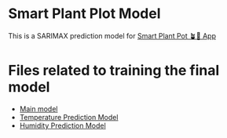 # Smart Plant Plot Model
This is a SARIMAX prediction model for [Smart Plant Pot 🪴🌊 App](https://github.com/Jangsoodlor/smart-plant-pot-app)

# Files related to training the final model
- [Main model](./training/arimax.ipynb)
- [Temperature Prediction Model](./training/api_temp.ipynb)
- [Humidity Prediction Model](./training/humidity.ipynb)

